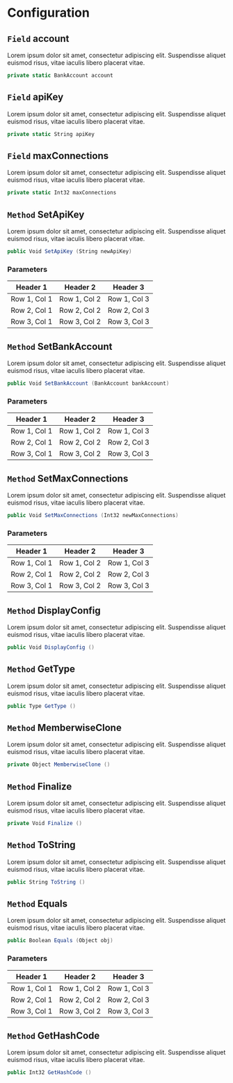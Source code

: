 # Configuration

## `Field` account
Lorem ipsum dolor sit amet, consectetur adipiscing elit. Suspendisse aliquet euismod risus, vitae iaculis libero placerat vitae. 
```csharp
private static BankAccount account
```


## `Field` apiKey
Lorem ipsum dolor sit amet, consectetur adipiscing elit. Suspendisse aliquet euismod risus, vitae iaculis libero placerat vitae. 
```csharp
private static String apiKey
```


## `Field` maxConnections
Lorem ipsum dolor sit amet, consectetur adipiscing elit. Suspendisse aliquet euismod risus, vitae iaculis libero placerat vitae. 
```csharp
private static Int32 maxConnections
```


## `Method` SetApiKey
Lorem ipsum dolor sit amet, consectetur adipiscing elit. Suspendisse aliquet euismod risus, vitae iaculis libero placerat vitae. 
```csharp
public Void SetApiKey (String newApiKey)
```
### Parameters

| Header 1 | Header 2 | Header 3 |
| --------- | --------- | --------- |
| Row 1, Col 1 | Row 1, Col 2 | Row 1, Col 3 |
| Row 2, Col 1 | Row 2, Col 2 | Row 2, Col 3 |
| Row 3, Col 1 | Row 3, Col 2 | Row 3, Col 3 |


## `Method` SetBankAccount
Lorem ipsum dolor sit amet, consectetur adipiscing elit. Suspendisse aliquet euismod risus, vitae iaculis libero placerat vitae. 
```csharp
public Void SetBankAccount (BankAccount bankAccount)
```
### Parameters

| Header 1 | Header 2 | Header 3 |
| --------- | --------- | --------- |
| Row 1, Col 1 | Row 1, Col 2 | Row 1, Col 3 |
| Row 2, Col 1 | Row 2, Col 2 | Row 2, Col 3 |
| Row 3, Col 1 | Row 3, Col 2 | Row 3, Col 3 |


## `Method` SetMaxConnections
Lorem ipsum dolor sit amet, consectetur adipiscing elit. Suspendisse aliquet euismod risus, vitae iaculis libero placerat vitae. 
```csharp
public Void SetMaxConnections (Int32 newMaxConnections)
```
### Parameters

| Header 1 | Header 2 | Header 3 |
| --------- | --------- | --------- |
| Row 1, Col 1 | Row 1, Col 2 | Row 1, Col 3 |
| Row 2, Col 1 | Row 2, Col 2 | Row 2, Col 3 |
| Row 3, Col 1 | Row 3, Col 2 | Row 3, Col 3 |


## `Method` DisplayConfig
Lorem ipsum dolor sit amet, consectetur adipiscing elit. Suspendisse aliquet euismod risus, vitae iaculis libero placerat vitae. 
```csharp
public Void DisplayConfig ()
```


## `Method` GetType
Lorem ipsum dolor sit amet, consectetur adipiscing elit. Suspendisse aliquet euismod risus, vitae iaculis libero placerat vitae. 
```csharp
public Type GetType ()
```


## `Method` MemberwiseClone
Lorem ipsum dolor sit amet, consectetur adipiscing elit. Suspendisse aliquet euismod risus, vitae iaculis libero placerat vitae. 
```csharp
private Object MemberwiseClone ()
```


## `Method` Finalize
Lorem ipsum dolor sit amet, consectetur adipiscing elit. Suspendisse aliquet euismod risus, vitae iaculis libero placerat vitae. 
```csharp
private Void Finalize ()
```


## `Method` ToString
Lorem ipsum dolor sit amet, consectetur adipiscing elit. Suspendisse aliquet euismod risus, vitae iaculis libero placerat vitae. 
```csharp
public String ToString ()
```


## `Method` Equals
Lorem ipsum dolor sit amet, consectetur adipiscing elit. Suspendisse aliquet euismod risus, vitae iaculis libero placerat vitae. 
```csharp
public Boolean Equals (Object obj)
```
### Parameters

| Header 1 | Header 2 | Header 3 |
| --------- | --------- | --------- |
| Row 1, Col 1 | Row 1, Col 2 | Row 1, Col 3 |
| Row 2, Col 1 | Row 2, Col 2 | Row 2, Col 3 |
| Row 3, Col 1 | Row 3, Col 2 | Row 3, Col 3 |


## `Method` GetHashCode
Lorem ipsum dolor sit amet, consectetur adipiscing elit. Suspendisse aliquet euismod risus, vitae iaculis libero placerat vitae. 
```csharp
public Int32 GetHashCode ()
```

